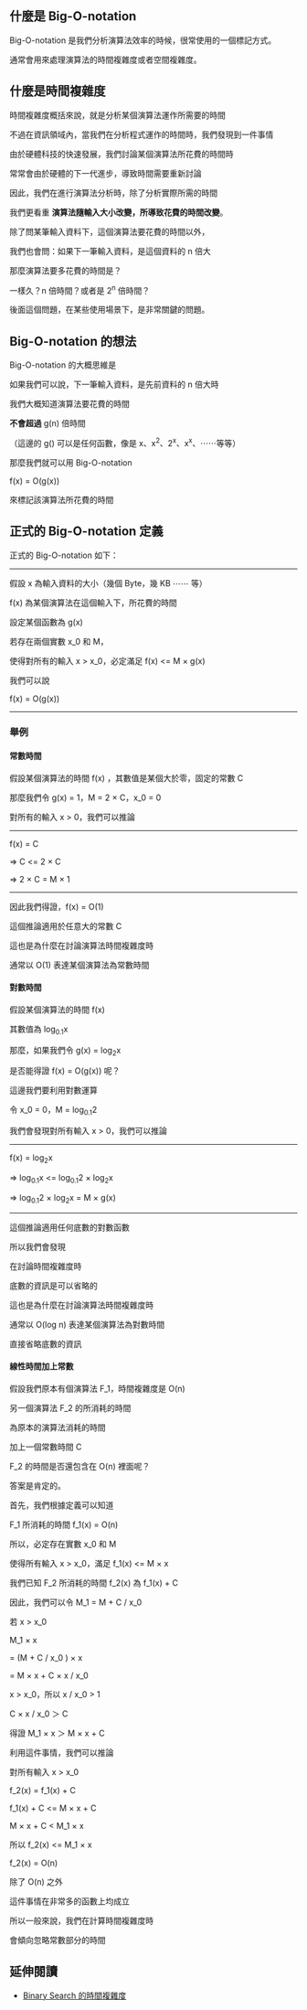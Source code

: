 ## 什麼是 Big-O-notation

Big-O-notation 是我們分析演算法效率的時候，很常使用的一個標記方式。

通常會用來處理演算法的時間複雜度或者空間複雜度。

## 什麼是時間複雜度

時間複雜度概括來說，就是分析某個演算法運作所需要的時間

不過在資訊領域內，當我們在分析程式運作的時間時，我們發現到一件事情

由於硬體科技的快速發展，我們討論某個演算法所花費的時間時

常常會由於硬體的下一代進步，導致時間需要重新討論

因此，我們在進行演算法分析時，除了分析實際所需的時間

我們更看重 __演算法隨輸入大小改變，所導致花費的時間改變__。

除了問某筆輸入資料下，這個演算法要花費的時間以外，

我們也會問：如果下一筆輸入資料，是這個資料的 n 倍大

那麼演算法要多花費的時間是？

一樣久？n 倍時間？或者是 2<sup>n</sup> 倍時間？

後面這個問題，在某些使用場景下，是非常關鍵的問題。

## Big-O-notation 的想法

Big-O-notation 的大概思維是

如果我們可以說，下一筆輸入資料，是先前資料的 n 倍大時

我們大概知道演算法要花費的時間

__不會超過__ g(n) 倍時間

（這邊的 g() 可以是任何函數，像是 x、x<sup>2</sup>、2<sup>x</sup>、x<sup>x</sup>、⋯⋯等等）

那麼我們就可以用 Big-O-notation

f(x) = O(g(x)) 

來標記該演算法所花費的時間

## 正式的 Big-O-notation 定義

正式的 Big-O-notation 如下：

----
假設 x 為輸入資料的大小（幾個 Byte，幾 KB ⋯⋯ 等）

f(x) 為某個演算法在這個輸入下，所花費的時間

設定某個函數為 g(x)

若存在兩個實數 x_0 和 M，

使得對所有的輸入 x > x_0，必定滿足 f(x) <= M × g(x)

我們可以說

f(x) = O(g(x))

----


### 舉例

#### 常數時間

假設某個演算法的時間 f(x) ，其數值是某個大於零，固定的常數 C

那麼我們令 g(x) = 1，M = 2 × C，x_0 = 0

對所有的輸入 x > 0，我們可以推論

---
f(x) = C 

=> C <= 2 × C

=> 2 × C = M × 1

---
因此我們得證，f(x) = O(1)

這個推論適用於任意大的常數 C

這也是為什麼在討論演算法時間複雜度時

通常以 O(1) 表達某個演算法為常數時間

#### 對數時間

假設某個演算法的時間 f(x) 

其數值為 log<sub>0.1</sub>x

那麼，如果我們令 g(x) = log<sub>2</sub>x

是否能得證 f(x) = O(g(x)) 呢？

這邊我們要利用對數運算

令 x_0 = 0，M = log<sub>0.1</sub>2

我們會發現對所有輸入 x > 0，我們可以推論

---
f(x) = log<sub>2</sub>x

=> log<sub>0.1</sub>x <= log<sub>0.1</sub>2 × log<sub>2</sub>x

=> log<sub>0.1</sub>2 × log<sub>2</sub>x = M × g(x)

---

這個推論適用任何底數的對數函數

所以我們會發現

在討論時間複雜度時

底數的資訊是可以省略的

這也是為什麼在討論演算法時間複雜度時

通常以 O(log n) 表達某個演算法為對數時間

直接省略底數的資訊

#### 線性時間加上常數

假設我們原本有個演算法 F_1，時間複雜度是 O(n)

另一個演算法 F_2 的所消耗的時間

為原本的演算法消耗的時間

加上一個常數時間 C

F_2 的時間是否還包含在 O(n) 裡面呢？

答案是肯定的。

首先，我們根據定義可以知道

F_1 所消耗的時間 f_1(x) = O(n)

所以，必定存在實數 x_0 和 M 

使得所有輸入 x > x_0，滿足 f_1(x) <= M × x

我們已知 F_2 所消耗的時間 f_2(x) 為 f_1(x) + C

因此，我們可以令 M_1 = M + C / x_0

若 x > x_0

M_1 × x 

= (M + C / x_0 ) × x 

= M × x + C × x / x_0

x > x_0，所以 x / x_0 > 1

C × x / x_0 ＞ C

得證 M_1 × x ＞ M × x + C

利用這件事情，我們可以推論

對所有輸入 x > x_0

f_2(x) = f_1(x) + C 

f_1(x) + C <= M × x + C

M × x + C < M_1 × x

所以 f_2(x) <= M_1 × x

f_2(x) = O(n)

除了 O(n) 之外

這件事情在非常多的函數上均成立

所以一般來說，我們在計算時間複雜度時

會傾向忽略常數部分的時間

## 延伸閱讀

- [Binary Search 的時間複雜度](binary-search-complexity.md)

